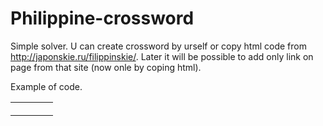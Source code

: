 # Philippine-crossword
Simple solver. U can create crossword by urself or copy html code from http://japonskie.ru/filippinskie/. Later it will be possible to add only link on page from that site (now onle by coping html).


Example of code.
<table id="filip_tbl" oncontextmenu="return false;"><tbody><tr><td id="i0-0" class="" style="min-width: 21px; width: 21px; height: 21px; font-size: 13px;"></td><td id="i1-0" class="" style="min-width: 21px; width: 21px; height: 21px; font-size: 13px;"></td></tr></tbody></table>


